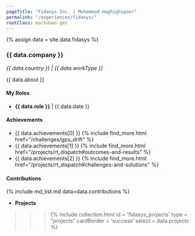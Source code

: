 ```yaml
---
pageTitle: "Fidasys Inc. | Mohammad Haghighipoor" 
permalink: "/experiences/fidasys/"
rootClass: markdown-gen
---
```


{% assign data = site.data.fidasys %}

### {{ data.company }}
_{{ data.country }} | {{ data.workType }}_

{{ data.about }}

#### My Roles
- **{{ data.role }}** &#124; {{ data.date }}

#### Achievements
- {{ data.achievements[0] }} {% include find_more.html href="/challenges/gps_drift" %}
- {{ data.achievements[1] }} {% include find_more.html href="/projects/rt_dispatch#outcomes-and-results" %}
- {{ data.achievements[2] }} {% include find_more.html href="/projects/rt_dispatch#challenges-and-solutions" %}

#### Contributions
{% include md_list.md data=data.contributions %}

- **Projects**
>>> {% include collection.html 
        id = 'fidasys_projects'
        type = "projects"
        cardBorder = 'success'
        select = data.projects
    %}